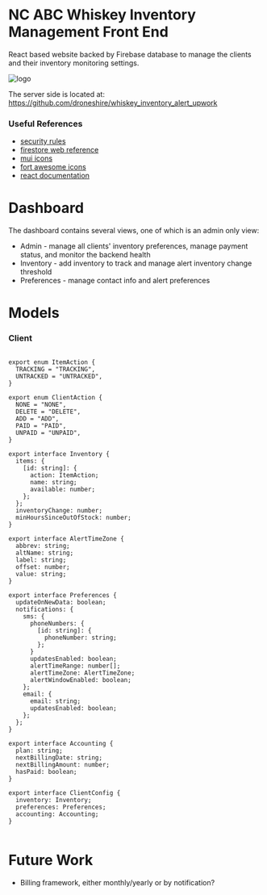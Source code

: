 # NC ABC Whiskey Inventory Management Front End

React based website backed by Firebase database to manage the clients and their inventory monitoring settings.

![logo](https://github.com/droneshire/whiskey_inventory_firebase_client/assets/2355438/dc73d20a-fcc4-4f75-9a36-66d2ad09135d)

The server side is located at: https://github.com/droneshire/whiskey_inventory_alert_upwork

### Useful References
- [security rules](https://firebase.google.com/docs/firestore/security/overview)
- [firestore web reference](https://firebase.google.com/docs/reference/js/firestore_)
- [mui icons](https://mui.com/material-ui/material-icons/)
- [fort awesome icons](https://fontawesome.com/icons)
- [react documentation](https://react.dev/learn)

# Dashboard
The dashboard contains several views, one of which is an admin only view:

- Admin - manage all clients' inventory preferences, manage payment status, and monitor the backend health
- Inventory - add inventory to track and manage alert inventory change threshold
- Preferences - manage contact info and alert preferences

# Models

### Client
```

export enum ItemAction {
  TRACKING = "TRACKING",
  UNTRACKED = "UNTRACKED",
}

export enum ClientAction {
  NONE = "NONE",
  DELETE = "DELETE",
  ADD = "ADD",
  PAID = "PAID",
  UNPAID = "UNPAID",
}

export interface Inventory {
  items: {
    [id: string]: {
      action: ItemAction;
      name: string;
      available: number;
    };
  };
  inventoryChange: number;
  minHoursSinceOutOfStock: number;
}

export interface AlertTimeZone {
  abbrev: string;
  altName: string;
  label: string;
  offset: number;
  value: string;
}

export interface Preferences {
  updateOnNewData: boolean;
  notifications: {
    sms: {
      phoneNumbers: {
        [id: string]: {
          phoneNumber: string;
        };
      }
      updatesEnabled: boolean;
      alertTimeRange: number[];
      alertTimeZone: AlertTimeZone;
      alertWindowEnabled: boolean;
    };
    email: {
      email: string;
      updatesEnabled: boolean;
    };
  };
}

export interface Accounting {
  plan: string;
  nextBillingDate: string;
  nextBillingAmount: number;
  hasPaid: boolean;
}

export interface ClientConfig {
  inventory: Inventory;
  preferences: Preferences;
  accounting: Accounting;
}


```

# Future Work

- Billing framework, either monthly/yearly or by notification?

